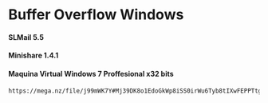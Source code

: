 # Buffer Overflow Windows

#### SLMail 5.5
#### Minishare 1.4.1
#### Maquina Virtual Windows 7 Proffesional x32 bits
```
https://mega.nz/file/j99mWK7Y#Mj39DK8o1EdoGkWp8iSS0irWu6Tyb8tIXwFEPPTtgc0
```

